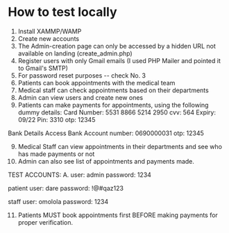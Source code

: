 # How to test locally 


1. Install XAMMP/WAMP
2. Create new accounts
3. The Admin-creation page can only be accessed
by a hidden URL not available on landing
(create_admin.php)
3. Register users with only Gmail emails (I used PHP Mailer and pointed it to Gmail's SMTP)
4. For password reset purposes -- check No. 3
5. Patients can book appointments with the medical team
6. Medical staff can check appointments based on their departments
7. Admin can view users and create new ones
8. Patients can make payments for appointments, using the following dummy details:
Card Number: 5531 8866 5214 2950
cvv: 564
Expiry: 09/22
Pin: 3310
otp: 12345

Bank Details
Access Bank
Account number: 0690000031
otp: 12345


9. Medical Staff can view appointments in their departments and see who has made payments or not
10. Admin can also see list of appointments and payments made.


TEST ACCOUNTS: 
A. user: admin
   password: 1234
   
   patient
   user: dare
   password: !@#qaz123
   
   staff
   user: omolola
   password: 1234
   
11. Patients MUST book appointments first BEFORE making payments for proper verification.
